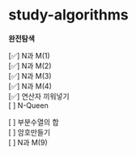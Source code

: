 # study-algorithms

**완전탐색**

[✅] N과 M(1) <br/>
[✅] N과 M(2) <br/>
[✅] N과 M(3) <br/>
[✅] N과 M(4) <br/>
[✅] 연산자 끼워넣기 <br/>
[ ] N-Queen <br/>

[ ] 부분수열의 합 <br/>
[ ] 암호만들기 <br/>
[ ] N과 M(9) <br/>
